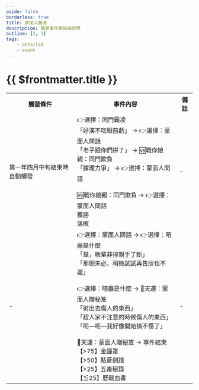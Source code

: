 ```yaml
---
aside: false
borderless: true
title: 蒙面人開導
description: 簡易事件表詳細說明
outline: [2, 3]
tags:
    - detailed
    - event
---
```


# {{ $frontmatter.title }}

<Table class="timeline-table">
    <tr class="timeline-header">
        <th>觸發條件</th>
        <th>事件內容</th>
        <th>備註</th>
    </tr>
	<tr>
		<td>第一年四月中旬結束時自動觸發</td>
		<td>
			<span title="性情-1、心相-10">👉選擇：同門霸凌 </span> <br>
			<span title="修養+1、性情-2、處世-1、心相-20">「好漢不吃眼前虧」 → 👉選擇：蒙面人問話</span> <br>
			<span title="性情+2、處世+2、修養-1">「老子跟你們拼了」 → 🆚戰你娘親：同門欺負</span> <br>
			<span title="性情+1、處世-1、嘴力+1、性情-1、段考難度增加">「據理力爭」 → 👉選擇：蒙面人問話</span> <br>
			<br>
			🆚戰你娘親：同門欺負 → 👉選擇：蒙面人問話<br>
			<span title="體力-1、內力-1、向心-6、武學+2、命運+1、心相+20、行動-1">獲勝</span> <br>
			<span title="體力-1、向心+4、命運+1、心相-20">落敗</span> <br>
		</td>
		<td>-</td>
	</tr>
	<tr>
		<td>-</td>
		<td>
			👉選擇：蒙面人問話 → 👉選擇：暗器是什麼<br>
			<span title="性情+1、處世+1">「是，晚輩非得親手了斷」</span> <br>
			<span title="性情-1、道德-1、唐布衣+1">「那倒未必，稍微試試再告狀也不遲」</span> <br>
			<br>
			👉選擇：暗器是什麼 → 🎲天運：蒙面人贈秘笈<br>
			「射出去傷人的東西」<br>
			<span title="道德-1、心相-5">「趁人家不注意的時候傷人的東西」</span> <br>
			<span title="心相+10">「呃—呃—我好像開始搞不懂了」</span> <br>
			<br>
			🎲天運：蒙面人贈秘笈 → 事件結束<br>
			<span title="獲得秘笈《金鐘罩》">【>75】金鐘罩 </span> <br>
			<span title="獲得秘笈《點蒼劍譜》">【>50】點蒼劍譜 </span> <br>
			<span title="獲得秘笈《五毒秘錄》">【>25】五毒秘錄 </span> <br>
			<span title="獲得秘笈《歷戰血書》">【≦25】歷戰血書 </span> <br>
		</td>
		<td>-</td>
	</tr>
</table>
